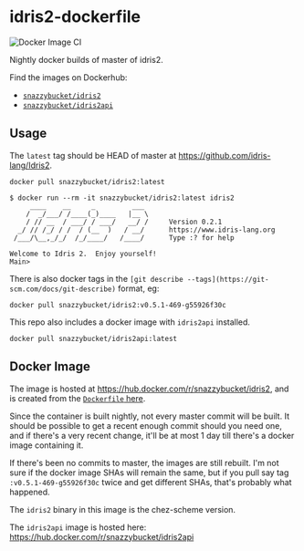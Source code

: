 # idris2-dockerfile

![Docker Image CI](https://github.com/alexhumphreys/idris2-dockerfile/workflows/Docker%20Image%20CI/badge.svg?event=schedule)

Nightly docker builds of master of idris2.

Find the images on Dockerhub:
- [`snazzybucket/idris2`](https://hub.docker.com/r/snazzybucket/idris2)
- [`snazzybucket/idris2api`](https://hub.docker.com/r/snazzybucket/idris2api)

## Usage

The `latest` tag should be HEAD of master at https://github.com/idris-lang/Idris2.

```
docker pull snazzybucket/idris2:latest
```

```
$ docker run --rm -it snazzybucket/idris2:latest idris2
     ____    __     _         ___
    /  _/___/ /____(_)____   |__ \
    / // __  / ___/ / ___/   __/ /     Version 0.2.1
  _/ // /_/ / /  / (__  )   / __/      https://www.idris-lang.org
 /___/\__,_/_/  /_/____/   /____/      Type :? for help

Welcome to Idris 2.  Enjoy yourself!
Main>
```

There is also docker tags in the `[git describe --tags](https://git-scm.com/docs/git-describe)` format, eg:

```
docker pull snazzybucket/idris2:v0.5.1-469-g55926f30c
```

This repo also includes a docker image with `idris2api` installed.

```
docker pull snazzybucket/idris2api:latest
```

## Docker Image

The image is hosted at https://hub.docker.com/r/snazzybucket/idris2, and is created from the [`Dockerfile` here](https://github.com/alexhumphreys/idris2-dockerfile).

Since the container is built nightly, not every master commit will be built. It should be possible to get a recent enough commit should you need one, and if there's a very recent change, it'll be at most 1 day till there's a docker image containing it.

If there's been no commits to master, the images are still rebuilt. I'm not sure if the docker image SHAs will remain the same, but if you pull say tag `:v0.5.1-469-g55926f30c` twice and get different SHAs, that's probably what happened.

The `idris2` binary in this image is the chez-scheme version.

The `idris2api` image is hosted here: https://hub.docker.com/r/snazzybucket/idris2api
